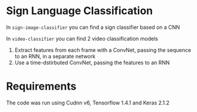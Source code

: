 # Sign Language Classification

In `sign-image-classifier` you can find a sign classifier based on a CNN

In `video-classifier` you can find 2 video classification models

1. Extract features from each frame with a ConvNet, passing the sequence to an RNN, in a separate network
2. Use a time-dstirbuted ConvNet, passing the features to an RNN 

# Requirements
The code was run using Cudnn v6, Tensorflow 1.4.1 and Keras 2.1.2
